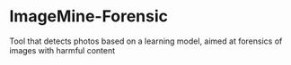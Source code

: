 # ImageMine-Forensic
Tool that detects photos based on a learning model, aimed at forensics of images with harmful content
